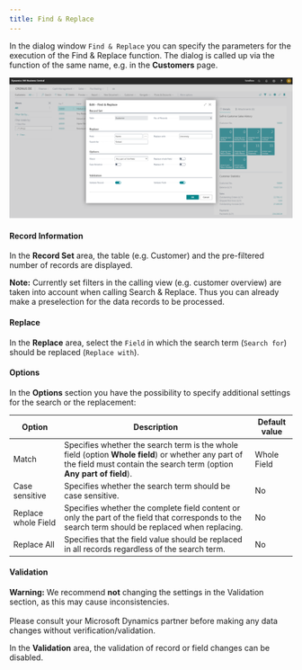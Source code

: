 ```yaml
---
title: Find & Replace
---
```

In the dialog window `Find & Replace` you can specify the parameters for the execution of the Find & Replace function. The dialog is called up via the function of the same name, e.g. in the **Customers** page.

![Find & Replace](/assets/images/find-and-replace/find-and-replace-en.png)

#### Record Information

In the **Record Set** area, the table (e.g. Customer) and the pre-filtered number of records are displayed.

<div class="alert alert-info">
    <i class="fa-duotone fa-thin fa-lightbulb fa-lg" style="--fa-secondary-color: #00b7c3; --fa-primary-color: #111111;"></i> <strong>Note:</strong> Currently set filters in the calling view (e.g. customer overview) are taken into account when calling Search & Replace. Thus you can already make a preselection for the data records to be processed.
</div>

#### Replace

In the **Replace** area, select the `Field` in which the search term (`Search for`) should be replaced (`Replace with`).

#### Options

In the **Options** section you have the possibility to specify additional settings for the search or the replacement:

| Option | Description | Default value |
| --- | --- | --- |
| Match | Specifies whether the search term is the whole field (option **Whole field**) or whether any part of the field must contain the search term (option **Any part of field**). | Whole Field |
| Case sensitive | Specifies whether the search term should be case sensitive. | No |
| Replace whole Field | Specifies whether the complete field content or only the part of the field that corresponds to the search term should be replaced when replacing. | No | 
| Replace All | Specifies that the field value should be replaced in all records regardless of the search term. | No |

#### Validation

<div class="alert alert-info">
    <i class="fa-duotone fa-thin fa-lightbulb fa-lg" style="--fa-secondary-color: #00b7c3; --fa-primary-color: #111111;"></i> <strong>Warning:</strong> We recommend <b>not</b> changing the settings in the Validation section, as this may cause inconsistencies.<br><br>Please consult your Microsoft Dynamics partner before making any data changes without verification/validation.
</div>

In the **Validation** area, the validation of record or field changes can be disabled.